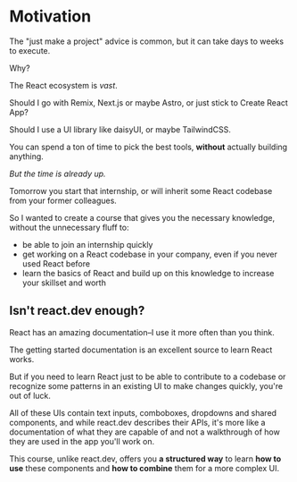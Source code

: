 # Motivation

The "just make a project" advice is common, but it can take days to weeks to execute.

Why?

The React ecosystem is *vast*.

Should I go with Remix, Next.js or maybe Astro, or just stick to Create React App?

Should I use a UI library like daisyUI, or maybe TailwindCSS.

You can spend a ton of time to pick the best tools, **without** actually building anything.

*But the time is already up.*

Tomorrow you start that internship, or will inherit some React codebase from your former colleagues.

So I wanted to create a course that gives you the necessary knowledge, without the unnecessary fluff to:
 - be able to join an internship quickly
 - get working on a React codebase in your company, even if you never used React before
 - learn the basics of React and build up on this knowledge to increase your skillset and worth

## Isn't react.dev enough?

React has an amazing documentation–I use it more often than you think.

The getting started documentation is an excellent source to learn React works.

But if you need to learn React just to be able to contribute to a codebase or recognize some patterns in an existing UI to make changes quickly, you're out of luck.

All of these UIs contain text inputs, comboboxes, dropdowns and shared components, and while react.dev describes their APIs, it's more like a documentation of what they are capable of and not a walkthrough of how they are used in the app you'll work on.

This course, unlike react.dev, offers you **a structured way** to learn **how to use** these components and **how to combine** them for a more complex UI.
